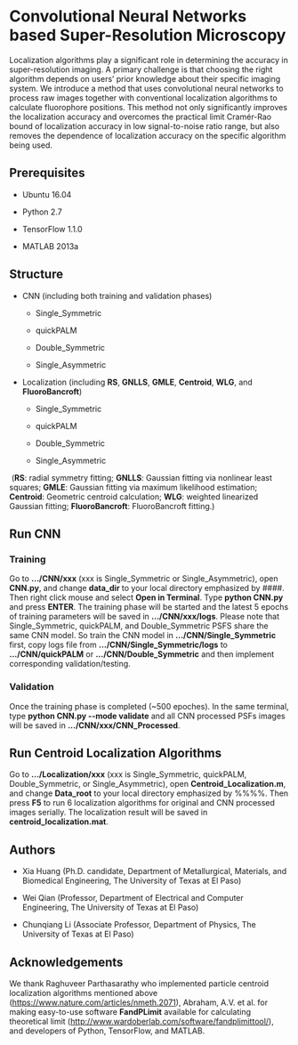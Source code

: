 # Convolutional Neural Networks based Super-Resolution Microscopy
Localization algorithms play a significant role in determining the accuracy in super-resolution imaging. A primary challenge is that choosing the right algorithm depends on users’ prior knowledge about their specific imaging system. We introduce a method that uses convolutional neural networks to process raw images together with conventional localization algorithms to calculate fluorophore positions. This method not only significantly improves the localization accuracy and overcomes the practical limit Cramér-Rao bound of localization accuracy in low signal-to-noise ratio range, but also removes the dependence of localization accuracy on the specific algorithm being used.

## Prerequisites
  - Ubuntu 16.04
	
  - Python 2.7
  
  - TensorFlow 1.1.0
  
  - MATLAB 2013a

## Structure
  - CNN (including both training and validation phases)
  
	- Single_Symmetric
	
	- quickPALM
	
	- Double_Symmetric
	
	- Single_Asymmetric
	
  - Localization (including **RS**, **GNLLS**, **GMLE**, **Centroid**, **WLG**, and **FluoroBancroft**)
  
	- Single_Symmetric
	
	- quickPALM
	
	- Double_Symmetric
	
	- Single_Asymmetric
	
  (**RS**: radial symmetry fitting; **GNLLS**: Gaussian fitting via nonlinear least squares; **GMLE**: Gaussian fitting via maximum likelihood estimation; **Centroid**: Geometric centroid calculation; **WLG**: weighted linearized Gaussian fitting; **FluoroBancroft**: FluoroBancroft fitting.)

## Run CNN
### Training
Go to **.../CNN/xxx** (xxx is Single_Symmetric or Single_Asymmetric), open **CNN.py**, and change **data_dir** to your local directory emphasized by ####. Then right click mouse and select **Open in Terminal**. Type **python CNN.py** and press **ENTER**. The training phase will be started and the latest 5 epochs of training parameters will be saved in **.../CNN/xxx/logs**. Please note that Single_Symmetric, quickPALM, and Double_Symmetric PSFS share the same CNN model. So train the CNN model in **.../CNN/Single_Symmetric** first, copy logs file from **.../CNN/Single_Symmetric/logs** to **.../CNN/quickPALM** or **.../CNN/Double_Symmetric** and then implement corresponding validation/testing.
### Validation
Once the training phase is completed (~500 epoches). In the same terminal, type **python CNN.py --mode validate** and all CNN processed PSFs images will be saved in **.../CNN/xxx/CNN_Processed**. 

## Run Centroid Localization Algorithms
Go to **.../Localization/xxx** (xxx is Single_Symmetric, quickPALM, Double_Symmetric, or Single_Asymmetric), open **Centroid_Localization.m**, and change **Data_root** to your local directory emphasized by %%%%. Then press **F5** to run 6 localization algorithms for original and CNN processed images serially. The localization result will be saved in **centroid_localization.mat**. 

## Authors
  - Xia Huang (Ph.D. candidate, Department of Metallurgical, Materials, and Biomedical Engineering, The University of Texas at El Paso)
  
  - Wei Qian (Professor, Department of Electrical and Computer Engineering, The University of Texas at El Paso)
  
  - Chunqiang Li (Associate Professor, Department of Physics, The University of Texas at El Paso)
  
## Acknowledgements
We thank Raghuveer Parthasarathy who implemented particle centroid localization algorithms mentioned above (https://www.nature.com/articles/nmeth.2071), Abraham, A.V. et al. for making easy-to-use software **FandPLimit** available for calculating theoretical limit (http://www.wardoberlab.com/software/fandplimittool/), and developers of Python, TensorFlow, and MATLAB. 

